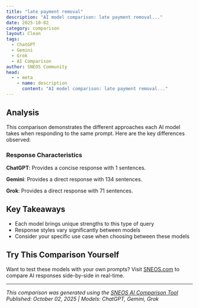 ```yaml
---
title: "late payment removal"
description: "AI model comparison: late payment removal..."
date: 2025-10-02
category: comparison
layout: Clean
tags:
  - ChatGPT
  - Gemini
  - Grok
  - AI Comparison
author: SNEOS Community
head:
  - - meta
    - name: description
      content: "AI model comparison: late payment removal..."
---
```


<ChatComparison
  title="late payment removal"
  prompt="late payment removal"
  :responses='{
    "ChatGPT": "If you are looking to remove a late payment from your credit report, here are steps you can follow:\n\n### 1. **Check Your Credit Report:**\n   - Request a free copy of your credit report from each of the major credit bureaus (Equifax, Experian, TransUnion). You can do this once a year at AnnualCreditReport.com.\n   - Look for any inaccuracies related to the late payment.\n\n### 2. **Dispute Inaccurate Information:**\n   - If you find an error, you can file a dispute with the credit bureau reporting the incorrect information. Provide documentation to support your claim.\n   - The credit bureau has 30 days to investigate your dispute and respond.\n\n### 3. **Contact the Creditor:**\n   - Reach out directly to the creditor or lender that reported the late payment. \n   - Explain your situation and ask if they would be willing to remove the late payment. This is more likely to succeed if:\n     - You have a good payment history with them.\n     - You missed the payment due to circumstances beyond your control (like medical emergencies or job loss).\n\n### 4. **Goodwill Adjustment Request:**\n   - If the late payment was an isolated incident and you have a history of timely payments, consider writing a goodwill letter. In this letter, explain your situation and request that they remove the late payment from your report.\n\n### 5. **Settle the Debt:**\n   - If the late payment is due to an outstanding debt that you can pay off, settling or paying it in full can sometimes encourage creditors to remove the late payment from your report.\n\n### 6. **Wait for Time to Pass:**\n   - Late payments typically stay on your credit report for seven years. If the late payment is close to falling off, you may want to wait until it does before taking further action.\n\n### 7. **Consider Professional Help:**\n   - If you&#39;re having difficulty navigating the process or the late payment significantly affects your credit score, consider seeking help from a credit repair agency. Just be sure to choose a reputable one.\n\n### Tips:\n- Always keep records of your communications and any documentation related to your payment history.\n- Have patience, as this process can take time.\n\nIf you have a specific situation in mind, please provide more details so I can give you more tailored advice!",
    "Gemini": "Okay, let\u0027s break down how to approach late payment removal from your credit report. It\u0027s not always easy, but it\u0027s definitely worth trying. Here\u0027s a comprehensive guide:\n\n**I. Understanding the Basics**\n\n*   **What\u0027s a Late Payment?** A late payment is generally defined as a payment that\u0027s 30 days or more past the due date.\n*   **Impact on Credit:** Late payments are one of the most damaging things that can appear on your credit report. They can significantly lower your credit score, making it harder to get approved for loans, credit cards, and even rent an apartment. The impact lessens over time, but they can stay on your report for up to 7 years.\n*   **Who Reports?** Creditors (banks, credit card companies, loan servicers, etc.) report payment information to the three major credit bureaus: Experian, Equifax, and TransUnion.\n*   **Accuracy is Key:** You can only dispute information that is inaccurate.\n\n**II. Steps to Take for Late Payment Removal**\n\n1.  **Review Your Credit Reports:**\n    *   **Get Your Reports:** Obtain free copies of your credit reports from all three major credit bureaus. You can do this at [AnnualCreditReport.com](https://www.annualcreditreport.com). This is the official, government-authorized site.  Be careful of look-alike sites that try to sell you things.\n    *   **Identify Late Payments:** Carefully review each report and note any late payments. Pay attention to:\n        *   The date of the late payment.\n        *   The account it\u0027s associated with.\n        *   The creditor who reported it.\n        *   The number of days late (30, 60, 90, 120\u002B).\n        *   The current status of the account.\n2.  **Determine Your Strategy (Based on the Situation):**\n\n    *   **A. The Payment Was *Actually* Late (But You Have a Good Reason):**\n        *   **Goodwill Letter:** This is your best bet. Write a polite and sincere letter to the creditor, explaining *why* the payment was late. Be honest and take responsibility, but also highlight your positive payment history *before* and *after* the late payment.\n            *   **Example Reasons (Be Specific):**\n                *   \u0022I experienced a temporary job loss due to [reason] during that time.\u0022\n                *   \u0022I was dealing with a family emergency and inadvertently missed the payment due date.\u0022\n                *   \u0022I had recently switched banks and experienced a delay in setting up automatic payments.\u0022\n            *   **Key Points for Your Goodwill Letter:**\n                *   **Address:** Find the correct address for the creditor (customer service or collections department).\n                *   **Polite Tone:** Be respectful and humble. Avoid blaming the creditor.\n                *   **Account Information:** Clearly state your account number and the specific late payment you\u0027re referencing.\n                *   **Explanation:** Briefly explain the reason for the late payment.\n                *   **Responsibility:** Acknowledge that you were responsible for the late payment.\n                *   **Positive History:** Emphasize your good payment history before and after the late payment.  Mention how long you\u0027ve been a customer.\n                *   **Request:** Politely request that the creditor remove the late payment as a gesture of goodwill.\n                *   **Gratitude:** Thank them for their time and consideration.\n        *   **Sending the Letter:** Send the letter via certified mail with return receipt requested. This provides proof that the creditor received it.\n        *   **Follow Up:** Wait a few weeks (2-4) and follow up with a phone call to the creditor to inquire about the status of your request. Be polite and persistent. Keep a record of your calls (date, time, person you spoke with).\n    *   **B. The Payment Was *Not* Late (It Was Reported Inaccurately):**\n        *   **Dispute with the Credit Bureaus:** This is your primary course of action.\n            *   **How to Dispute:** You can dispute online, by mail, or by phone. Online is often the fastest.\n                *   **Experian:** [https://www.experian.com/](https://www.experian.com/)\n                *   **Equifax:** [https://www.equifax.com/](https://www.equifax.com/)\n                *   **TransUnion:** [https://www.transunion.com/](https://www.transunion.com/)\n            *   **What to Include in Your Dispute:**\n                *   **Personal Information:** Your full name, address, date of birth, and Social Security number.\n                *   **Account Information:** The account number associated with the late payment.\n                *   **Specific Details:** Clearly state why you believe the late payment is inaccurate. For example:\n                    *   \u0022I made the payment on [date], which was before the due date of [date].\u0022\n                    *   \u0022The payment was automatically debited from my account on time.\u0022\n                    *   \u0022I have proof that the payment was made on time (e.g., bank statement, cancelled check).\u0022\n                *   **Supporting Documentation:** Attach copies of any documents that support your claim (e.g., bank statements, cancelled checks, payment confirmations). *Never* send originals.\n                *   **Clear Request:** State that you are requesting the removal of the inaccurate late payment from your credit report.\n        *   **Dispute with the Creditor (Simultaneously):** Send a similar dispute letter directly to the creditor who reported the inaccurate information. This puts them on notice as well.\n        *   **Timeline:** The credit bureaus have 30 days to investigate your dispute (they may extend it by 15 days if you provide new information).\n        *   **Outcome:**\n            *   **If the late payment is verified as inaccurate:** The credit bureau will remove it from your credit report.\n            *   **If the late payment is verified as accurate:** The late payment will remain on your credit report. You can add a consumer statement (a brief explanation of the situation) to your report. While it won\u0027t remove the late payment, it can provide context for potential lenders.  You can also try to escalate the dispute with the creditor.\n    *   **C. The Account Was Part of a Debt Settlement or Bankruptcy:**\n        *   **Debt Settlement:** If you settled the debt for less than the full amount, the creditor may still report late payments, even if you\u0027re now in good standing. It\u0027s harder to get these removed, but you can still try a goodwill letter, emphasizing that you fulfilled the terms of the settlement.\n        *   **Bankruptcy:** Late payments that occurred *before* the bankruptcy filing should be included in the bankruptcy discharge. If they\u0027re still appearing on your report *after* the bankruptcy, dispute them with the credit bureaus, providing proof of the bankruptcy discharge.\n    *   **D. You Paid to Delete (Illegal):**\n        *   It is illegal for a company to promise to remove accurate, negative information from your credit report in exchange for payment. This is a scam. Avoid these companies.\n\n**III. Important Tips and Considerations**\n\n*   **Be Persistent:** Don\u0027t give up after the first attempt. If your initial dispute or goodwill letter is unsuccessful, try again with a different approach or additional documentation.\n*   **Be Organized:** Keep copies of all correspondence, documents, and dates.\n*   **Be Patient:** The process can take time. It may take several weeks or months to see results.\n*   **Focus on Prevention:** The best way to deal with late payments is to avoid them in the first place. Set up automatic payments, create reminders, and manage your finances responsibly.\n*   **Credit Repair Companies:** While some credit repair companies can be legitimate, be very cautious. They often charge high fees for services you can do yourself.  Avoid companies that make unrealistic promises or ask for upfront fees.\n\n**IV. Sample Goodwill Letter Template**\n\n\u0060\u0060\u0060\n[Your Name]\n[Your Address]\n[Your Phone Number]\n[Your Email Address]\n\n[Date]\n\n[Creditor Name]\n[Creditor Address]\n\n**Subject: Request for Goodwill Adjustment - Account Number: [Your Account Number]**\n\nDear [Creditor Name/Department],\n\nI am writing to respectfully request a goodwill adjustment regarding a late payment that was reported on my credit report on [Date of late payment] for account number [Your Account Number].\n\nI understand that timely payments are crucial, and I take full responsibility for the late payment. At the time, I was experiencing [briefly explain the reason for the late payment \u2013 e.g., a temporary job loss, unexpected medical expenses, family emergency].\n\nPrior to this incident, I have consistently maintained a good payment history with your company for [Number] years/months.  Since then, I have made all payments on time and have taken steps to ensure this does not happen again.  [Optional: Briefly mention any actions you\u0027ve taken, like setting up automatic payments].\n\nI value my relationship with [Creditor Name] and would be extremely grateful if you would consider removing the late payment as a gesture of goodwill. I am working hard to improve my credit score, and the removal of this late payment would be a significant help.\n\nThank you for your time and consideration in this matter. I look forward to hearing from you soon.\n\nSincerely,\n[Your Signature]\n[Your Typed Name]\n\u0060\u0060\u0060\n\n**V. Sample Dispute Letter Template (to Credit Bureau)**\n\n\u0060\u0060\u0060\n[Your Name]\n[Your Address]\n[Your Phone Number]\n[Your Email Address]\n\n[Date]\n\n[Credit Bureau Name (Experian, Equifax, or TransUnion)]\n[Credit Bureau Address]\n\n**Subject: Formal Dispute of Inaccurate Information on Credit Report**\n\nTo Whom It May Concern:\n\nI am writing to dispute inaccurate information on my credit report. I am requesting that you investigate and remove the following item:\n\n*   **Creditor Name:** [Name of the creditor]\n*   **Account Number:** [Your account number]\n*   **Item Being Disputed:** Late payment reported on [Date of late payment]\n*   **Reason for Dispute:** [Clearly explain why the late payment is inaccurate. Be specific. For example: \u0022I made the payment on [date], which was before the due date of [date].\u0022 or \u0022This payment was made on time, but incorrectly reported as late.\u0022]\n\nI have attached copies of [List the documents you are including, e.g., bank statement, cancelled check] as supporting documentation.\n\nI request that you investigate this matter thoroughly and remove the inaccurate late payment from my credit report as soon as possible.\n\nThank you for your time and attention to this matter.\n\nSincerely,\n[Your Signature]\n[Your Typed Name]\n\n**Enclosures:** [List the documents you are including]\n\u0060\u0060\u0060\n\nRemember to tailor these templates to your specific situation. Good luck! Let me know if you have any more questions.\n",
    "Grok": "If you\u0027re seeking to remove a late payment from your credit report, it is possible under certain circumstances, but it often requires negotiation, persistence, and sometimes a bit of goodwill from the creditor or lender. Late payments can negatively impact your credit score, so addressing them is important. Below are steps and strategies to attempt late payment removal, as well as key considerations.\n\n### 1. Understand the Late Payment Entry\n   - **Check your credit report**: Obtain free copies of your credit reports from the three major bureaus (Equifax, Experian, and TransUnion) via AnnualCreditReport.com to confirm the late payment is accurately reported.\n   - **Verify the details**: Ensure the late payment is correct. Mistakes happen, and if the entry is inaccurate (e.g., you paid on time or the date is wrong), you can dispute it directly with the credit bureau.\n\n### 2. Dispute Errors with Credit Bureaus\n   - If the late payment is incorrect, file a dispute with the credit bureau(s) reporting the information. You can do this online, via mail, or by phone.\n   - Provide evidence, such as bank statements or payment confirmations, to support your claim.\n   - The bureau must investigate within 30 days. If they cannot verify the information, they must remove it.\n\n### 3. Request a Goodwill Deletion\n   If the late payment is accurate, you can request a \u0022goodwill deletion\u0022 from the creditor or lender who reported the late payment. This is when the creditor agrees to remove the negative entry as a courtesy.\n   - **Write a goodwill letter**: Draft a polite, professional letter or email explaining why the payment was late (e.g., financial hardship, medical emergency, or an oversight) and why you\u2019re requesting removal. Highlight your positive payment history if applicable (e.g., consistent on-time payments before and after the incident).\n   - **Be honest and take responsibility**: Acknowledge the mistake and mention steps you\u2019ve taken to prevent future issues (e.g., setting up automatic payments).\n   - **Request removal**: Ask if they can remove the late payment from your credit report as a one-time courtesy.\n   - **Contact the right department**: Reach out to customer service or the billing department, and if necessary, escalate to a supervisor or manager.\n\n   **Sample Goodwill Letter Template**:\n   \u0060\u0060\u0060\n   [Your Name]\n   [Your Address]\n   [City, State, ZIP Code]\n   [Date]\n\n   [Creditor Name]\n   [Creditor Address]\n   [City, State, ZIP Code]\n\n   Subject: Request for Goodwill Deletion of Late Payment\n\n   Dear [Creditor Contact or Department],\n\n   I am writing to request the removal of a late payment reported on my credit report for [Account Number]. I understand that the payment, reported as late on [Date], was indeed past due, and I sincerely apologize for the oversight.\n\n   The late payment occurred due to [brief explanation, e.g., unexpected medical expenses, temporary financial hardship, etc.]. I have since taken steps to ensure this does not happen again, such as [e.g., setting up automatic payments or creating a budget plan]. I have otherwise maintained a strong payment history with your company, and I would be deeply grateful if you could make a one-time goodwill adjustment to remove this late payment from my credit report.\n\n   I am working to improve my credit and financial health, and this adjustment would greatly assist me in that process. Thank you for considering my request. I can be reached at [Your Phone Number] or [Your Email Address] if you need any additional information.\n\n   Sincerely,  \n   [Your Name]\n   \u0060\u0060\u0060\n\n### 4. Negotiate a Pay-for-Delete Agreement\n   - If the account is in collections or you still owe a balance, you might negotiate a \u0022pay-for-delete\u0022 agreement. This means you agree to pay the debt (or a portion of it) in exchange for the creditor or collection agency removing the negative entry from your credit report.\n   - **Get it in writing**: Always request written confirmation of the agreement before making any payment.\n   - **Note**: Not all creditors or agencies agree to pay-for-delete, and some credit bureaus may frown upon this practice, as it can be seen as misleading. However, it\u2019s still worth asking.\n\n### 5. Wait for the Late Payment to Age Off\n   - If removal isn\u2019t possible, remember that late payments remain on your credit report for **7 years** from the date of the original delinquency. Their impact on your credit score diminishes over time, especially if you build a strong payment history afterward.\n   - Focus on making on-time payments moving forward to improve your score.\n\n### 6. Seek Professional Help (if Necessary)\n   - If you\u2019re struggling to get results, consider working with a credit repair company. They can assist with disputes and negotiations, though be cautious of scams. Look for reputable companies with transparent pricing and no guarantees of specific results (as no one can guarantee removal).\n   - Alternatively, consult with a financial advisor or attorney if the situation is complex.\n\n### Key Considerations\n   - **Impact varies by severity**: A 30-day late payment is less damaging than a 60-, 90-, or 120-day late payment. Multiple late payments also compound the negative effect.\n   - **Creditor policies**: Some creditors are more lenient with goodwill deletions, especially if you\u2019re a long-term customer with an otherwise good record.\n   - **No guarantees**: Even with a goodwill letter or negotiation, the creditor is not obligated to remove the late payment.\n   - **Protect future credit**: Set up automatic payments, payment reminders, or emergency savings to avoid late payments going forward.\n\n### Additional Tips\n   - Be persistent but polite when communicating with creditors or bureaus. Multiple follow-ups may be necessary.\n   - Keep detailed records of all correspondence, including letters, emails, and phone call logs.\n   - Monitor your credit report after any agreements to ensure the late payment is removed as promised.\n\nIf you\u2019re dealing with a specific situation or creditor, let me know, and I can help tailor advice or a letter further! Also, if you meant something else by \u0022late payment removal\u0022 (e.g., policies for a business or rental context), please clarify."
  }'
  published-date="12:10"
/>

## Analysis

This comparison demonstrates the different approaches each AI model takes when responding to the same prompt. Here are the key differences observed:

### Response Characteristics

**ChatGPT**: Provides a concise response with 1 sentences. 

**Gemini**: Provides a direct response with 134 sentences. 

**Grok**: Provides a direct response with 71 sentences. 

## Key Takeaways

- Each model brings unique strengths to this type of query
- Response styles vary significantly between models
- Consider your specific use case when choosing between these models

## Try This Comparison Yourself

Want to test these models with your own prompts? Visit [SNEOS.com](https://sneos.com) to compare AI responses side-by-side in real-time.

---

*This comparison was generated using the [SNEOS AI Comparison Tool](https://sneos.com)*
*Published: October 02, 2025 | Models: ChatGPT, Gemini, Grok*
